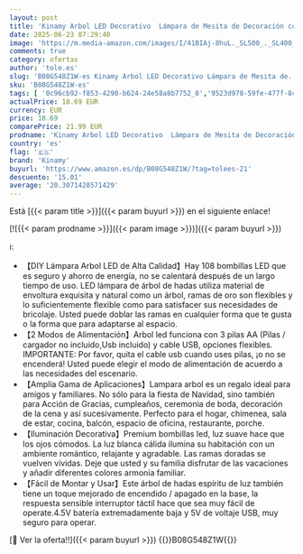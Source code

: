 ```yaml
---
layout: post
title: 'Kinamy Arbol LED Decorativo  Lámpara de Mesita de Decoración con 108 Luces  Alambre de Cobre Ajustable  Decoración del Hogar  Navidad  Crea un Ambiente Romántico y Cálido'
date: 2025-06-23 07:29:40
image: 'https://m.media-amazon.com/images/I/41BIAj-8huL._SL500_._SL400_.jpg'
comments: true
category: ofertas
author: 'tole.es'
slug: 'B08G548Z1W-es Kinamy Arbol LED Decorativo Lámpara de Mesita de...'
sku: 'B08G548Z1W-es'
tags: [ '0c96cb92-f853-4290-b624-24e58a8b7752_0','9523d978-59fe-477f-8c56-f69a4f1f65a6_0','9523d978-59fe-477f-8c56-f69a4f1f65a6_1601','9523d978-59fe-477f-8c56-f69a4f1f65a6_5601','Arborist Merchandising Root','CML-Home','Custom Stores','Hogar y cocina','Iluminación','Iluminación LED','Iluminación de ambiente de interior','Iluminación de interior','Iluminación decorativa y para usos específicos de interior','Lighting & Electrical','Los favoritos de nuestros clientes: Hogar y cocina','Self Service','Special Features Stores','Tienda de Iluminación LED','e37d34a9-178a-4098-be78-ddb28539c2f9_0','kinamy','navidad','🇪🇸', ]
actualPrice: 18.69 EUR
currency: EUR
price: 18.69
comparePrice: 21.99 EUR
prodname: 'Kinamy Arbol LED Decorativo  Lámpara de Mesita de Decoración con 108 Luces  Alambre de Cobre Ajustable  Decoración del Hogar  Navidad  Crea un Ambiente Romántico y Cálido'
country: 'es'
flag: '🇪🇸'
brand: 'Kinamy'
buyurl: 'https://www.amazon.es/dp/B08G548Z1W/?tag=tolees-21'
descuento: '15.01'
average: '20.3071428571429'
---
```


Está [{{< param title >}}]({{< param buyurl >}}) en el siguiente enlace!

[![{{< param prodname >}}]({{< param image >}})]({{< param buyurl >}})

ℹ️:

- 【DIY Lámpara Arbol LED de Alta Calidad】Hay 108 bombillas LED que es seguro y ahorro de energía, no se calentará después de un largo tiempo de uso. LED lámpara de árbol de hadas utiliza material de envoltura exquisita y natural como un árbol, ramas de oro son flexibles y lo suficientemente flexible como para satisfacer sus necesidades de bricolaje. Usted puede doblar las ramas en cualquier forma que te gusta o la forma que para adaptarse al espacio.
- 【2 Modos de Alimentación】Arbol led funciona con 3 pilas AA (Pilas / cargador no incluido,Usb incluido) y cable USB, opciones flexibles. IMPORTANTE: Por favor, quita el cable usb cuando uses pilas, ¡o no se encenderá! Usted puede elegir el modo de alimentación de acuerdo a las necesidades del escenario.
- 【Amplia Gama de Aplicaciones】Lampara arbol es un regalo ideal para amigos y familiares. No sólo para la fiesta de Navidad, sino también para Acción de Gracias, cumpleaños, ceremonia de boda, decoración de la cena y así sucesivamente. Perfecto para el hogar, chimenea, sala de estar, cocina, balcón, espacio de oficina, restaurante, porche.
- 【Iluminación Decorativa】Premium bombillas led, luz suave hace que los ojos cómodos. La luz blanca cálida ilumina su habitación con un ambiente romántico, relajante y agradable. Las ramas doradas se vuelven vívidas. Deje que usted y su familia disfrutar de las vacaciones y añadir diferentes colores armonía familiar.
- 【Fácil de Montar y Usar】Este árbol de hadas espíritu de luz también tiene un toque mejorado de encendido / apagado en la base, la respuesta sensible interruptor táctil hace que sea muy fácil de operate.4.5V batería extremadamente baja y 5V de voltaje USB, muy seguro para operar.

[🛒 Ver la oferta!!]({{< param buyurl >}})
{{<world>}}B08G548Z1W{{</world>}}

